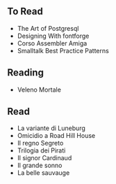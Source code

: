 ## To Read

- The Art of Postgresql
- Designing With fontforge
- Corso Assembler Amiga
- Smalltalk Best Practice Patterns

## Reading

- Veleno Mortale

## Read

- La variante di Luneburg
- Omicidio a Road Hill House
- Il regno Segreto
- Trilogia dei Pirati
- Il signor Cardinaud
- Il grande sonno
- La belle sauvauge


